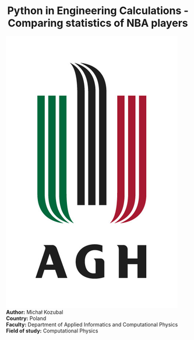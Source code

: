 # <div align="center"> Python in Engineering Calculations - Comparing statistics of NBA players 
  <img src = "img/agh.jpg">
  <br><b>Author:</b> Michał Kozubal
  <br><b>Country:</b> Poland
  <br><b>Faculty:</b> Department of Applied Informatics and Computational Physics
  <br><b>Field of study:</b> Computational Physics
</div >
